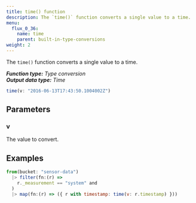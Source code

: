 ```yaml
---
title: time() function
description: The `time()` function converts a single value to a time.
menu:
  flux_0_36:
    name: time
    parent: built-in-type-conversions
weight: 2
---
```


The `time()` function converts a single value to a time.

_**Function type:** Type conversion_  
_**Output data type:** Time_

```js
time(v: "2016-06-13T17:43:50.1004002Z")
```

## Parameters

### v
The value to convert.

## Examples
```js
from(bucket: "sensor-data")
  |> filter(fn:(r) =>
    r._measurement == "system" and
  )
  |> map(fn:(r) => ({ r with timestamp: time(v: r.timestamp) }))
```
